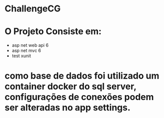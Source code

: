 # ChallengeCG

# O Projeto Consiste em:
- asp net web api 6
- asp net mvc 6
- test xunit

# como base de dados foi utilizado um container docker do sql server, configurações de conexões podem ser alteradas no app settings.
